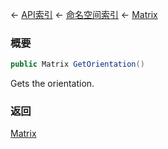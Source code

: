 ← [API索引](Api-Index) ← [命名空间索引](Namespace-Index) ← [Matrix](VRageMath.Matrix)

### 概要

```csharp
public Matrix GetOrientation()
```

Gets the orientation.

### 返回

[Matrix](VRageMath.Matrix)



